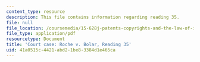 ```yaml
---
content_type: resource
description: This file contains information regarding reading 35.
file: null
file_location: /coursemedia/15-628j-patents-copyrights-and-the-law-of-intellectual-property-spring-2013/41a0515c4421abd21be83384d1e465ca_MIT15_628JS13_read35.pdf
file_type: application/pdf
resourcetype: Document
title: 'Court case: Roche v. Bolar, Reading 35'
uid: 41a0515c-4421-abd2-1be8-3384d1e465ca
---
```

